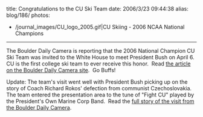 title: Congratulations to the CU Ski Team
date: 2006/3/23 09:44:38
alias: blog/186/
photos:
- /journal_images/CU_logo_2005.gif|CU Skiing - 2006 NCAA National Champions
---
The Boulder Daily Camera is reporting that the 2006 National Champion CU Ski Team was invited to the White House to meet President Bush on April 6.  CU is the first college ski team to ever receive this honor.  Read [the article on the Boulder Daily Camera site](http://www.dailycamera.com/bdc/cu_skiing/article/0,1713,BDC_2456_4564076,00.html).  Go Buffs!

Update: The team's visit went well with President Bush picking up on the story of Coach Richard Rokos' defection from communist Czechoslovakia.  The team entered the presentation area to the tune of "Fight CU" played by the President's Own Marine Corp Band.  Read the [full story of the visit from the Boulder Daily Camera](http://www.dailycamera.com/bdc/cu_skiing/article/0,1713,BDC_2456_4603307,00.html).